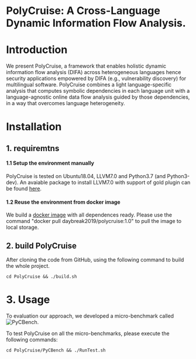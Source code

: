 # PolyCruise: A Cross-Language Dynamic Information Flow Analysis.


# Introduction
We present PolyCruise, a framework that enables holistic dynamic information flow analysis (DIFA) across heterogeneous languages hence security applications empowered by DIFA (e.g., vulnerability discovery) for multilingual software. PolyCruise combines a light language-specific analysis that computes symbolic dependencies in each language unit with a language-agnostic online data flow analysis guided by those dependencies, in a way that overcomes language heterogeneity.

# Installation
## 1. requiremtns
#### 1.1 Setup the environment manually
PolyCruise is tested on Ubuntu18.04, LLVM7.0 and Python3.7 (and Python3-dev).
An avaiable package to install LLVM7.0 with support of gold plugin can be found [here](https://github.com/Daybreak2019/PCA/tree/master/llvm7).

#### 1.2 Reuse the environment from docker image
We build a [docker image](https://hub.docker.com/repository/docker/daybreak2019/polycruise/tags?page=1&ordering=last_updated) with all dependences ready.
Please use the command "docker pull daybreak2019/polycruise:1.0" to pull the image to local storage.

## 2. build PolyCruise
After cloning the code from GitHub, using the following command to build the whole project.

```cd PolyCruise && ./build.sh```

# 3. Usage
To evaluation our approach, we developed a micro-benchmark called ![PyCBench](https://github.com/Daybreak2019/LDI/tree/master/PyCBench).

To test PolyCruise on all the micro-benchmarks, please execute the following commands:
```
cd PolyCruise/PyCBench && ./RunTest.sh
```



        

